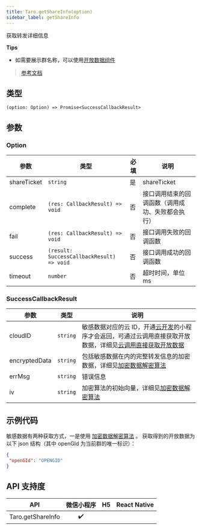 ```yaml
---
title: Taro.getShareInfo(option)
sidebar_label: getShareInfo
---
```


获取转发详细信息

**Tips**
- 如需要展示群名称，可以使用[开放数据组件](https://developers.weixin.qq.com/miniprogram/dev/component/open-ability/open-data.html)

> [参考文档](https://developers.weixin.qq.com/miniprogram/dev/api/share/wx.getShareInfo.html)

## 类型

```tsx
(option: Option) => Promise<SuccessCallbackResult>
```

## 参数

### Option

<table>
  <thead>
    <tr>
      <th>参数</th>
      <th>类型</th>
      <th style={{ textAlign: "center"}}>必填</th>
      <th>说明</th>
    </tr>
  </thead>
  <tbody>
    <tr>
      <td>shareTicket</td>
      <td><code>string</code></td>
      <td style={{ textAlign: "center"}}>是</td>
      <td>shareTicket</td>
    </tr>
    <tr>
      <td>complete</td>
      <td><code>(res: CallbackResult) =&gt; void</code></td>
      <td style={{ textAlign: "center"}}>否</td>
      <td>接口调用结束的回调函数（调用成功、失败都会执行）</td>
    </tr>
    <tr>
      <td>fail</td>
      <td><code>(res: CallbackResult) =&gt; void</code></td>
      <td style={{ textAlign: "center"}}>否</td>
      <td>接口调用失败的回调函数</td>
    </tr>
    <tr>
      <td>success</td>
      <td><code>(result: SuccessCallbackResult) =&gt; void</code></td>
      <td style={{ textAlign: "center"}}>否</td>
      <td>接口调用成功的回调函数</td>
    </tr>
    <tr>
      <td>timeout</td>
      <td><code>number</code></td>
      <td style={{ textAlign: "center"}}>否</td>
      <td>超时时间，单位 ms</td>
    </tr>
  </tbody>
</table>

### SuccessCallbackResult

<table>
  <thead>
    <tr>
      <th>参数</th>
      <th>类型</th>
      <th>说明</th>
    </tr>
  </thead>
  <tbody>
    <tr>
      <td>cloudID</td>
      <td><code>string</code></td>
      <td>敏感数据对应的云 ID，开通<a href="https://developers.weixin.qq.com/miniprogram/dev/wxcloud/basis/getting-started.html">云开发</a>的小程序才会返回，可通过云调用直接获取开放数据，详细见<a href="https://developers.weixin.qq.com/miniprogram/dev/framework/open-ability/signature.html#method-cloud">云调用直接获取开放数据</a></td>
    </tr>
    <tr>
      <td>encryptedData</td>
      <td><code>string</code></td>
      <td>包括敏感数据在内的完整转发信息的加密数据，详细见<a href="https://developers.weixin.qq.com/miniprogram/dev/framework/open-ability/signature.html">加密数据解密算法</a></td>
    </tr>
    <tr>
      <td>errMsg</td>
      <td><code>string</code></td>
      <td>错误信息</td>
    </tr>
    <tr>
      <td>iv</td>
      <td><code>string</code></td>
      <td>加密算法的初始向量，详细见<a href="https://developers.weixin.qq.com/miniprogram/dev/framework/open-ability/signature.html">加密数据解密算法</a></td>
    </tr>
  </tbody>
</table>

## 示例代码

敏感数据有两种获取方式，一是使用 [加密数据解密算法](https://developers.weixin.qq.com/miniprogram/dev/framework/open-ability/signature.html#%E5%8A%A0%E5%AF%86%E6%95%B0%E6%8D%AE%E8%A7%A3%E5%AF%86%E7%AE%97%E6%B3%95) 。 获取得到的开放数据为以下 json 结构（其中 openGId 为当前群的唯一标识）：
```json
{
 "openGId": "OPENGID"
}
```

## API 支持度

|        API        | 微信小程序 | H5 | React Native |
|:-----------------:|:-----:|:--:|:------------:|
| Taro.getShareInfo |  ✔️   |    |              |
